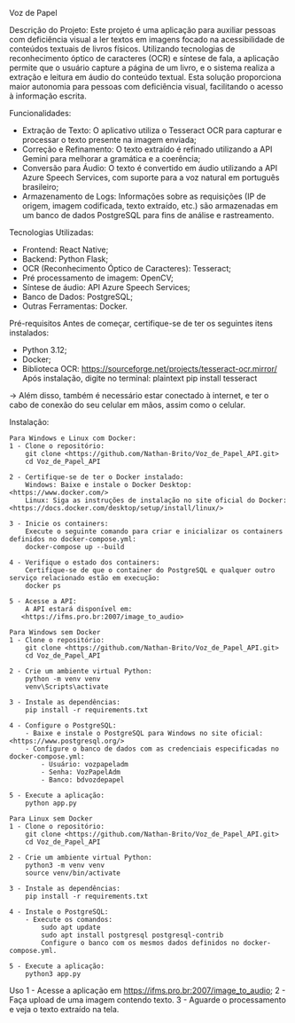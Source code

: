 Voz de Papel

Descrição do Projeto:
Este projeto é uma aplicação para auxiliar pessoas com deficiência visual a ler textos em imagens focado na acessibilidade de conteúdos textuais de livros físicos. Utilizando tecnologias de reconhecimento óptico de caracteres (OCR) e síntese de fala, a aplicação permite que o usuário capture a página de um livro, e o sistema realiza a extração e leitura em áudio do conteúdo textual. Esta solução proporciona maior autonomia para pessoas com deficiência visual, facilitando o acesso à informação escrita.

Funcionalidades:
 - Extração de Texto: O aplicativo utiliza o Tesseract OCR para capturar e processar o texto presente na imagem enviada;
 - Correção e Refinamento: O texto extraído é refinado utilizando a API Gemini para melhorar a gramática e a coerência;
 - Conversão para Áudio: O texto é convertido em áudio utilizando a API Azure Speech Services, com suporte para a voz natural em português brasileiro;
 - Armazenamento de Logs: Informações sobre as requisições (IP de origem, imagem codificada, texto extraído, etc.) são armazenadas em um banco de dados PostgreSQL para fins de análise e rastreamento.

Tecnologias Utilizadas:
 - Frontend: React Native;
 - Backend: Python Flask; 
 - OCR (Reconhecimento Óptico de Caracteres): Tesseract;
 - Pré processamento de imagem: OpenCV;
 - Síntese de áudio: API Azure Speech Services;
 - Banco de Dados: PostgreSQL;
 - Outras Ferramentas: Docker.

Pré-requisitos
Antes de começar, certifique-se de ter os seguintes itens instalados:
 - Python 3.12; 
 - Docker; 
 - Biblioteca OCR: <https://sourceforge.net/projects/tesseract-ocr.mirror/>
    Após instalação, digite no terminal:
        plaintext
        pip install tesseract

 -> Além disso, também é necessário estar conectado à internet, e ter o cabo de conexão do seu celular em mãos, assim como o celular. 

Instalação:

    Para Windows e Linux com Docker:
    1 - Clone o repositório:
        git clone <https://github.com/Nathan-Brito/Voz_de_Papel_API.git>
        cd Voz_de_Papel_API
    
    2 - Certifique-se de ter o Docker instalado:
        Windows: Baixe e instale o Docker Desktop: <https://www.docker.com/>
        Linux: Siga as instruções de instalação no site oficial do Docker: <https://docs.docker.com/desktop/setup/install/linux/>

    3 - Inicie os containers:
        Execute o seguinte comando para criar e inicializar os containers definidos no docker-compose.yml:
        docker-compose up --build

    4 - Verifique o estado dos containers:
        Certifique-se de que o container do PostgreSQL e qualquer outro serviço relacionado estão em execução:
        docker ps

    5 - Acesse a API:
        A API estará disponível em:
       <https://ifms.pro.br:2007/image_to_audio>

    Para Windows sem Docker
    1 - Clone o repositório:
        git clone <https://github.com/Nathan-Brito/Voz_de_Papel_API.git>
        cd Voz_de_Papel_API

    2 - Crie um ambiente virtual Python:
        python -m venv venv
        venv\Scripts\activate

    3 - Instale as dependências:
        pip install -r requirements.txt

    4 - Configure o PostgreSQL:
        - Baixe e instale o PostgreSQL para Windows no site oficial: <https://www.postgresql.org/>
        - Configure o banco de dados com as credenciais especificadas no docker-compose.yml:
            - Usuário: vozpapeladm
            - Senha: VozPapelAdm
            - Banco: bdvozdepapel
            
    5 - Execute a aplicação:
        python app.py

    Para Linux sem Docker
    1 - Clone o repositório:
        git clone <https://github.com/Nathan-Brito/Voz_de_Papel_API.git>
        cd Voz_de_Papel_API

    2 - Crie um ambiente virtual Python:
        python3 -m venv venv
        source venv/bin/activate

    3 - Instale as dependências:
        pip install -r requirements.txt

    4 - Instale o PostgreSQL:
        - Execute os comandos:
            sudo apt update
            sudo apt install postgresql postgresql-contrib
            Configure o banco com os mesmos dados definidos no docker-compose.yml.

    5 - Execute a aplicação:
        python3 app.py

Uso
    1 - Acesse a aplicação em <https://ifms.pro.br:2007/image_to_audio>;
    2 - Faça upload de uma imagem contendo texto.
    3 - Aguarde o processamento e veja o texto extraído na tela.